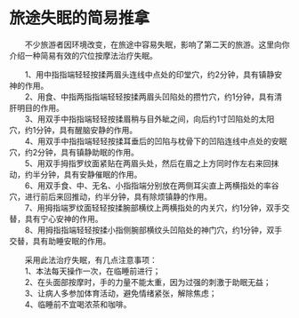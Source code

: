 # 旅途失眠的简易推拿  

&emsp;&emsp;不少旅游者因环境改变，在旅途中容易失眠，影响了第二天的旅游。这里向你介绍一种简易有效的穴位按摩法治疗失眠。  

&emsp;&emsp;1、用中指指端轻轻按揉两眉头连线中点处的印堂穴，约2分钟，具有镇静安神的作用。  
&emsp;&emsp;2、用食、中指两指指端轻轻按揉两眉头凹陷处的攒竹穴，约1分钟，具有清肝明目的作用。  
&emsp;&emsp;3、用双手中指指端轻轻按揉眉稍与目外眦之间，向后约1寸凹陷处的太阳穴，约1分钟，具有醒脑安静的作用。  
&emsp;&emsp;4、用双手中指指端轻轻按揉耳垂后的凹陷与枕骨下的凹陷连线中点处的安眠穴，约2分钟，具有镇静助眠的作用。  
&emsp;&emsp;5、用双手拇指罗纹面紧贴在两眉头处，然后在眉之上方同时作左右来回抹动，约半分钟，具有安静催眠的作用。  
&emsp;&emsp;6、用双手食、中、无名、小指指端分别放在两侧耳尖直上两横指处的率谷穴，进行前后来回推动，约半分钟，具有除烦镇静的作用。  
&emsp;&emsp;7、用拇指端罗纹面轻轻按揉腕部横纹上两横指处的内关穴，约1分钟，双手交替，具有宁心安神的作用。  
&emsp;&emsp;8、用拇指指端轻轻按揉小指侧腕部横纹头凹陷处的神门穴，约1分钟，双手交替，具有助睡安眠的作用。  

&emsp;&emsp;采用此法治疗失眠，有几点注意事项：  
&emsp;&emsp;1、本法每天操作一次，在临睡前进行；  
&emsp;&emsp;2、在头面部按摩时，手的力量不能太重，因为过强的刺激于助眠无益；  
&emsp;&emsp;3、让病人多参加体育活动，避免情绪紧张，解除焦虑；  
&emsp;&emsp;4、临睡前不宜喝浓茶和咖啡。  